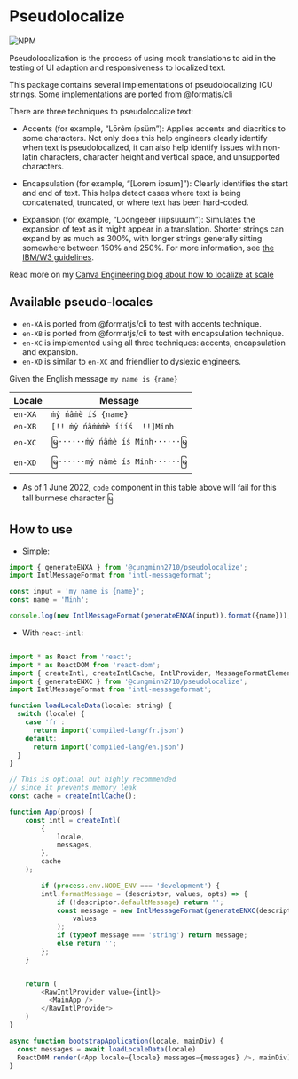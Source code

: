 # Pseudolocalize

![NPM](https://img.shields.io/npm/dw/@cungminh2710/pseudolocalize)

Pseudolocalization is the process of using mock translations to aid in the testing of UI adaption and responsiveness to localized text.

This package contains several implementations of pseudolocalizing ICU strings. Some implementations are ported from @formatjs/cli

There are three techniques to pseudolocalize text:
- Accents (for example, “Lōrêm ípsüm”): Applies accents and diacritics to some characters. Not only does this help engineers clearly identify when text is pseudolocalized, it can also help identify issues with non-latin characters, character height and vertical space, and unsupported characters.

- Encapsulation (for example, “[Lorem ipsum]”): Clearly identifies the start and end of text. This helps detect cases where text is being concatenated, truncated, or where text has been hard-coded.

- Expansion (for example, “Loongeeer iiiipsuuum”): Simulates the expansion of text as it might appear in a translation. Shorter strings can expand by as much as 300%, with longer strings generally sitting somewhere between 150% and 250%. For more information, see [the IBM/W3 guidelines](https://www.w3.org/International/articles/article-text-size/#predict).

Read more on my [Canva Engineering blog about how to localize at scale](https://canvatechblog.com/how-to-design-in-every-language-at-once-f2dd66a2780f)

## Available pseudo-locales

- `en-XA` is ported from @formatjs/cli to test with accents technique.
- `en-XB` is ported from @formatjs/cli to test with encapsulation technique.
- `en-XC` is implemented using all three techniques: accents, encapsulation and expansion.
- `en-XD` is similar to `en-XC` and friendlier to dyslexic engineers.

Given the English message `my name is {name}`

| Locale  | Message                                      |
| ------- | -------------------------------------------- |
| `en-XA` | `ṁẏ ńâṁè íś {name}`                          |
| `en-XB` | `[!! ṁẏ ńâṁṁṁè íííś  !!]Minh`                |
| `en-XC` | `မြ······ṁẏ ńâṁè íś Minh······မြ`             |
| `en-XD` | `မြ······mẏ nâmè ís Minh······မြ`             |

* As of 1 June 2022, `code` component in this table above will fail for this tall burmese character `မြ`

## How to use

- Simple:

```javascript
import { generateENXA } from '@cungminh2710/pseudolocalize';
import IntlMessageFormat from 'intl-messageformat';

const input = 'my name is {name}';
const name = 'Minh';

console.log(new IntlMessageFormat(generateENXA(input)).format({name})); // ṁẏ ńâṁè íś {name}
```

- With `react-intl`:

```javascript

import * as React from 'react';
import * as ReactDOM from 'react-dom';
import { createIntl, createIntlCache, IntlProvider, MessageFormatElement, RawIntlProvider } from 'react-intl';
import { generateENXC } from '@cungminh2710/pseudolocalize';
import IntlMessageFormat from 'intl-messageformat';

function loadLocaleData(locale: string) {
  switch (locale) {
    case 'fr':
      return import('compiled-lang/fr.json')
    default:
      return import('compiled-lang/en.json')
  }
}

// This is optional but highly recommended
// since it prevents memory leak
const cache = createIntlCache();

function App(props) {
	const intl = createIntl(
		{
			locale,
			messages,
		},
		cache
	);

        if (process.env.NODE_ENV === 'development') {
		intl.formatMessage = (descriptor, values, opts) => {
			if (!descriptor.defaultMessage) return '';
			const message = new IntlMessageFormat(generateENXC(descriptor.defaultMessage), locale, undefined, opts).format(
				values
			);
			if (typeof message === 'string') return message;
			else return '';
		};
	}


	return (
		<RawIntlProvider value={intl}>
		  <MainApp />
		</RawIntlProvider>
	)
}

async function bootstrapApplication(locale, mainDiv) {
  const messages = await loadLocaleData(locale)
  ReactDOM.render(<App locale={locale} messages={messages} />, mainDiv)
}

```
